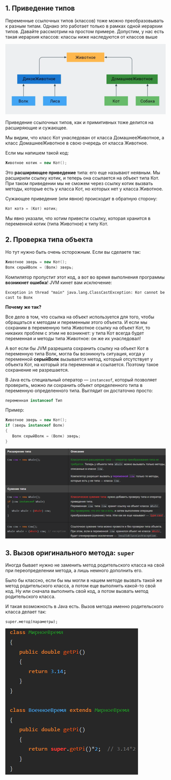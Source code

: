 ## 1. Приведение типов

Переменные ссылочных типов (классов) тоже можно преобразовывать к разным типам. Однако это работает только в рамках одной иерархии типов. Давайте рассмотрим на простом примере. Допустим, у нас есть такая иерархия классов: классы ниже наследуются от классов выше

![Pasted image 20240123075643.png](..%2Fimg%2Flevel18%2FPasted%20image%2020240123075643.png)

Приведение ссылочных типов, как и примитивных тоже делится на расширяющие и сужающее.

Мы видим, что класс Кот унаследован от класса ДомашнееЖивотное, а класс ДомашнееЖивотное в свою очередь от класса Животное.

Если мы напишем такой код:

```java
Животное котик = new Кот();
```

Это **расширяющее приведение** типа: его еще называют неявным. Мы расширили ссылку котик, и теперь она ссылается на объект типа Кот. При таком приведении мы не сможем через ссылку котик вызвать методы, которые есть у класса Кот, но которых нет у класса Животное.

Сужающее приведение (или явное) происходит в обратную сторону:

```java
Кот котэ = (Кот) котик;
```

Мы явно указали, что хотим привести ссылку, которая хранится в переменной котик (типа Животное) к типу Кот.

## 2. Проверка типа объекта

Но тут нужно быть очень осторожным. Если вы сделаете так:

```java
Животное зверь = new Кот();
Волк серыйВолк = (Волк) зверь;
```

Компилятор пропустит этот код, а вот во время выполнения программы **возникнет ошибка**! JVM кинет вам исключение:

```
Exception in thread "main" java.lang.ClassCastException: Кот cannot be cast to Волк
```
**Почему же так?**

Все дело в том, что ссылка на объект используется для того, чтобы обращаться к методам и переменным этого объекта. И если мы сохраним в переменную типа Животное ссылку на объект Кот, то никаких проблем с этим не возникнет: у типа Кот всегда будет переменная и методы типа Животное: он же их унаследовал!

А вот если бы JVM разрешила сохранить ссылку на объект Кот в переменную типа Волк, могла бы возникнуть ситуация, когда у переменной **серыйВолк** вызывается метод, который отсутствует у объекта Кот, на который эта переменная и ссылается. Поэтому такое сохранение не разрешается.

В Java есть специальный оператор — `instanceof`, который позволяет проверить, можно ли сохранить объект определенного типа в переменную определенного типа. Выглядит он достаточно просто:

```java
переменная instanceof Тип
```

Пример:

```java
Животное зверь = new Кот();
if (зверь instanceof Волк)
{
   Волк серыйВолк = (Волк) зверь;
}
```

![Pasted image 20240123082116.png](..%2Fimg%2Flevel18%2FPasted%20image%2020240123082116.png)

## 3. Вызов оригинального метода: `super`

Иногда бывает нужно не заменить метод родительского класса на свой при переопределении метода, а лишь немного дополнить его.

Было бы классно, если бы мы могли в нашем методе вызвать такой же метод родительского класса, а потом еще выполнить какой-то свой код. Ну или сначала выполнить свой код, а потом вызвать метод родительского класса.

И такая возможность в Java есть. Вызов метода именно родительского класса делает так:

```
super.метод(параметры);
```

![Pasted image 20240123084659.png](..%2Fimg%2Flevel18%2FPasted%20image%2020240123084659.png)